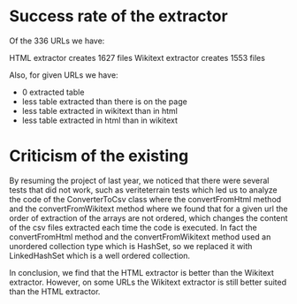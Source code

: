 # Success rate of the extractor 

Of the 336 URLs we have:

HTML extractor creates 1627 files
Wikitext extractor creates 1553 files

Also, for given URLs we have:

- 0 extracted table
- less table extracted than there is on the page
- less table extracted in wikitext than in html
- less table extracted in html than in wikitext

# Criticism of the existing

By resuming the project of last year, we noticed that there were several tests that did not work, 
such as veriteterrain tests which led us to analyze the code of the ConverterToCsv class where the convertFromHtml method and the convertFromWikitext method 
where we found that for a given url the order of extraction of the arrays are not ordered, which changes the content of the csv files extracted each time the code is executed.
In fact the convertFromHtml method and the convertFromWikitext method used an unordered collection type which is HashSet, 
so we replaced it with LinkedHashSet which is a well ordered collection.

In conclusion, we find that the HTML extractor is better than the Wikitext extractor. However, 
on some URLs the Wikitext extractor is still better suited than the HTML extractor.
